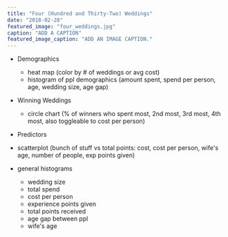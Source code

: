 ```yaml
---
title: "Four (Hundred and Thirty-Two) Weddings"
date: "2018-02-28"
featured_image: "four_weddings.jpg"
caption: "ADD A CAPTION"
featured_image_caption: "ADD AN IMAGE CAPTION."
---
```


* Demographics

  * heat map (color by # of weddings or avg cost)
  * histogram of ppl demographics (amount spent, spend per person, age, wedding size, age gap)

 <SelectableHeatMap />

 <SelectableHistogram />

* Winning Weddings

  * circle chart (% of winners who spent most, 2nd most, 3rd most, 4th most, also toggleable to cost per person)

- Predictors

- scatterplot (bunch of stuff vs total points: cost, cost per person, wife's age, number of people, exp points given)
- general histograms

  * wedding size
  * total spend
  * cost per person
  * experience points given
  * total points received
  * age gap between ppl
  * wife's age
